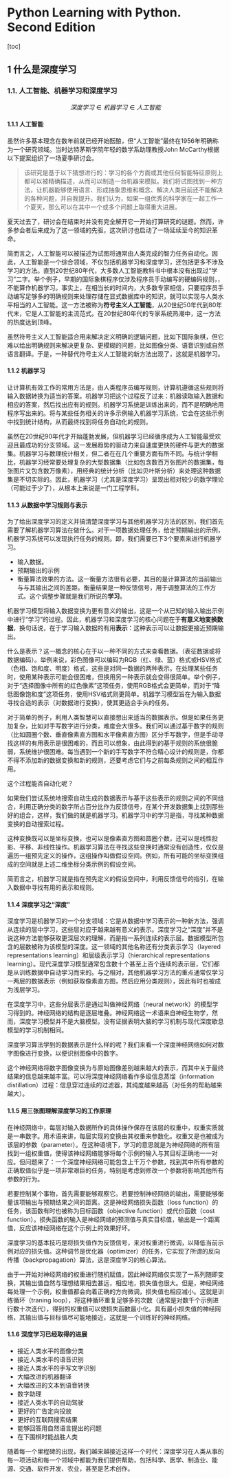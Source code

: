 # Python Learning with Python. Second Edition

[toc]

## 1 什么是深度学习

### 1.1. 人工智能、机器学习和深度学习

$$深度学习\in 机器学习\in 人工智能$$

#### 1.1.1 人工智能

虽然许多基本理念在数年前就已经开始酝酿，但“人工智能”最终在1956年明确称为一个研究领域。当时达特茅斯学院年轻的数学系助理教授John McCarthy根据以下提案组织了一场夏季研讨会。

>该研究是基于以下猜想进行的：学习的各个方面或其他任何智能特征原则上都可以被精确描述，从而可以制造一台机器来模拟。我们将试图找到一种方法，让机器能够使用语言、形成抽象思维和概念、解决人类目前还不能解决的各种问题，并自我提升。我们认为，如果一组优秀的科学家在一起工作一个夏天，那么可以在其中一个或多个问题上取得重大进展。

夏天过去了，研讨会在结束时并没有完全解开它一开始打算研究的谜题。然而，许多参会者后来成为了这一领域的先驱，这次研讨也启动了一场延续至今的知识革命。

简而言之，人工智能可以被描述为试图将通常由人类完成的智力任务自动化。因此，人工智能是一个综合领域，不仅包括机器学习和深度学习，还包括更多不涉及学习的方法。直到20世纪80年代，大多数人工智能教科书中根本没有出现过“学习”二字。举个例子，早期的国际象棋程序仅涉及程序员手动编写的硬编码规则，，不能算作机器学习。事实上，在相当长的时间内，大多数专家相信，只要程序员手动编写足够多的明确规则来处理存储在显式数据库中的知识，就可以实现与人类水平相当的人工智能。这一方法被称为**符号主义人工智能**，从20世纪50年代到80年代末，它是人工智能的主流范式。在20世纪80年代的专家系统热潮中，这一方法的热度达到顶峰。

虽然符号主义人工智能适合用来解决定义明确的逻辑问题，比如下国际象棋，但它难以给出明确规则来解决更复杂、更模糊的问题，比如图像分类、语音识别或自然语言翻译。于是，一种替代符号主义人工智能的新方法出现了，这就是机器学习。

#### 1.1.2 机器学习

让计算机有效工作的常用方法是，由人类程序员编写规则，计算机遵循这些规则将输入数据转换为适当的答案。机器学习把这个过程反了过来：机器读取输入数据和相应的答案，然后找出应有的规则。机器学习系统是训练出来的，而不是明确地用程序写出来的。将与某些任务相关的许多示例输入机器学习系统，它会在这些示例中找到统计结构，从而最终找到将任务自动化的规则。

虽然在20世纪90年代才开始蓬勃发展，但机器学习已经循序成为人工智能最受欢迎且最成功的分支领域。这一发展趋势的驱动力来自速度更快的硬件与更大的数据集。机器学习与数理统计相关，但二者在在几个重要方面有所不同。与统计学相比，机器学习经常要处理复杂的大型数据集（比如包含数百万张图片的数据集，每张图片又包含数万像素），用经典的统计分析（比如贝叶斯分析）来处理这种数据集是不切实际的。因此，机器学习（尤其是深度学习）呈现出相对较少的数学理论（可能过于少了），从根本上来说是一门工程学科。

#### 1.1.3 从数据中学习规则与表示

为了给出深度学习的定义并搞清楚深度学习与其他机器学习方法的区别，我们首先需要了解机器学习算法在做什么。对于一项数据处理任务，给定预期输出的示例，机器学习系统可以发现执行任务的规则。即，我们需要已下3个要素来进行机器学习。

- 输入数据。
- 预期输出的示例
- 衡量算法效果的方法。这一衡量方法很有必要，其目的是计算算法的当前输出与与其输出之间的差距。衡量结果是一种反馈信号，用于调整算法的工作方式。这个调整步骤就是我们所说的**学习**。

机器学习模型将输入数据变换为更有意义的输出，这是一个从已知的输入输出示例中进行“学习”的过程。因此，机器学习和深度学习的核心问题在于**有意义地变换数据**，换句话说，在于学习输入数据的有用**表示**：这种表示可以让数据更接近预期输出。

什么是表示？这一概念的核心在于以一种不同的方式来查看数据。（表征数据或将数据编码）。举例来说，彩色图像可以编码为RGB（红、绿、蓝）格式或HSV格式（色相、饱和度、明度）格式，这些是对同一数据的两种表示。在处理某些任务时，使用某种表示可能会很困难，但换用另一种表示就会变得很简单。举个例子，对于“选择图像中所有的红色像素”这项任务，使用RGB格式会更简单，而对于“降低图像饱和度”这项任务，使用HSV格式则更简单。机器学习模型旨在为输入数据寻找合适的表示（对数据进行变换），使其更适合手头的任务。

对于简单的例子，利用人类智慧可以直接想出来适当的数据表示。但是如果任务更加复杂，比如对手写数字进行分类，难度会大很多。我们可以通过基于数字的规则（比如圆圈个数、垂直像素直方图和水平像素直方图）区分手写数字，但是手动寻找这样的有用表示是很困难的，而且可以想象，由此得到的基于规则的系统很脆弱，系统维护很困难。每当遇到一个新的手写数字不符合精心设计的规则是，你都不得不添加新的数据变换和新的规则，还要考虑它们与之前每条规则之间的相互作用。

这个过程能否自动化呢？

如果我们尝试系统地搜索自动生成的数据表示与基于这些表示的规则之间的不同组合，利用正确分类的数字所占百分比作为反馈信号，在某个开发数据集上找到那些好的组合，这样，我们做的就是机器学习。机器学习中的学习是指，寻找某种数据变换的自动搜索过程。

这种变换既可以是坐标变换，也可以是像素直方图和圆圈个数，还可以是线性投影、平移、非线性操作。机器学习算法在寻找这些变换时通常没有创造性，仅仅是遍历一组预先定义的操作，这组操作叫做假设空间。例如，所有可能的坐标变换组成的空间就是上述二维坐标分类示例的假设空间。

简而言之，机器学习就是指在预先定义的假设空间中，利用反馈信号的指引，在输入数据中寻找有用的表示和规则。

#### 1.1.4 深度学习之“深度”

深度学习是机器学习的一个分支领域：它是从数据中学习表示的一种新方法，强调从连续的层中学习，这些层对应于越来越有意义的表示。深度学习之“深度”并不是说这种方法能够获取更深层次的理解，而是指一系列连续的表示层。数据模型所包含的层数被称为该模型的深度。这一领域的其他名称还有分类表示学习（layered representations learning）和层级表示学习（hierarchical representations learning）。现代深度学习模型通常包含数十个甚至上百个连续的表示层，它们都是从训练数据中自动学习而来的。与之相对，其他机器学习方法的重点通常仅学习一两层的数据表示（例如获取像素直方图，然后应用分类规则），因此有时也被成为浅层学习。

在深度学习中，这些分层表示是通过叫做神经网络（neural network）的模型学习得到的。神经网络的结构是逐层堆叠。神经网络这一术语来自神经生物学，然而，深度学习模型并不是大脑模型。没有证据表明大脑的学习机制与现代深度歇息模型的学习机制相同。

深度学习算法学到的数据表示是什么样的呢？我们来看一个深度神经网络如何对数字图像进行变换，以便识别图像中的数字。

这个神经网络将数字图像变换为与原始图像差别越来越大的表示，而其中关于最终结果的信息越来越丰富。可以将深度神经网络看作多级信息蒸馏（information distillation）过程：信息穿过连续的过滤器，其纯度越来越高（对任务的帮助越来越大）。

#### 1.1.5 用三张图理解深度学习的工作原理

在神经网络中，每层对输入数据所作的具体操作保存在该层的权重中，权重实质就是一串数字。用术语来讲，每层实现的变换由其权重来参数化。权重又是也被成为该层的参数（parameter）。在这种语境下，学习的意思就是为神经网络的所有层找到一组权重值，使得该神经网络能够将每个示例的输入与其目标正确地一一对应。但问题来了：一个深度神经网络可能包含上千万个参数，找到其中所有参数的正确取值似乎是一项非常艰巨的任务，特别是考虑到修改一个参数将影响其他所有参数的行为。

若要控制某个事物，首先需要能够观察它。若要控制神经网络的输出，需要能够衡量该项输出与预期结果之间的距离。这是神经网络损失函数（loss function）的任务，该函数有时也被称为目标函数（objective function）或代价函数（cost function）。损失函数的输入是神经网络的预测值与真实目标值，输出是一个距离值，反应该神经网络在这个示例上的效果好坏。

深度学习的基本技巧是将损失值作为反馈信号，来对权重进行微调，以降低当前示例对应的损失值。这种调节是优化器（optimizer）的任务，它实现了所谓的反向传播（backpropagation）算法，这是深度学习的核心算法。

由于一开始对神经网络的权重进行随机赋值，因此神经网络仅实现了一系列随即变换，其输出值自然与理想结果相去甚远，相应地，损失值也很大。但是，神经网络每处理一个示例，权重值都会向着正确的方向微调，损失值也相应减小。这就是训练循环（traning loop），将这种循环重复足够多的次数（通常是对数千个示例进行数十次迭代），得到的权重值可以使损失函数最小化。具有最小损失值的神经网络，其输出值与目标值尽可能地接近，这就是一个训练好的神经网络。

#### 1.1.6 深度学习已经取得的进展

- 接近人类水平的图像分类
- 接近人类水平的语音识别
- 接近人类水平的手写文字识别
- 大幅改进的机器翻译
- 大幅改进的文本到语音转换
- 数字助理
- 接近人类水平的自动驾驶
- 更好的广告定向投放
- 更好的互联网搜索结果
- 能够回答用自然语言提出的问题
- 在下围棋时能战胜人类

随着每一个里程碑的出现，我们越来越接近这样一个时代：深度学习在人类从事的每一项活动和每一个领域中都能为我们提供帮助，包括科学、医学、制造业、能源、交通、软件开发、农业，甚至是艺术创作。
